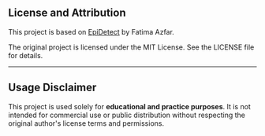 ## License and Attribution

This project is based on [EpiDetect](https://github.com/fatimaazfar/EpiDetect) by Fatima Azfar.

The original project is licensed under the MIT License. See the LICENSE file for details.

---

## Usage Disclaimer

This project is used solely for **educational and practice purposes**. It is not intended for commercial use or public distribution without respecting the original author's license terms and permissions.

